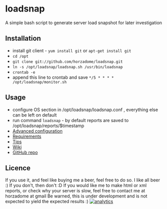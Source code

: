 loadsnap
========

A simple bash script to generate server load snapshot for later investigation

Installation
-------------------------------------
- install git client - `yum install git` or `apt-get install git`
- `cd /opt`
- `git clone git://github.com/horzadome/loadsnap.git`
- `ln -s /opt/loadsnap/loadsnap.sh /usr/bin/loadsnap`
- `crontab -e`
- append this line to crontab and save `*/5 * * * * /opt/loadsnap/monitor.sh`

Usage
-------------------------------------
- configure OS section in /opt/loadsnap/loadsnap.conf , everything else can be left on default
- run command `loadsnap` - by default reports are saved to /opt/loadsnap/reports/$timestamp
- [Advanced configuration](https://github.com/horzadome/loadsnap/wiki#wiki-advanced)
- [Requirements](https://github.com/horzadome/loadsnap/wiki#wiki-requirements)
- [Tips](https://github.com/horzadome/loadsnap/wiki#wiki-tips)
- [Wiki](https://github.com/horzadome/loadsnap/wiki/)
- [GitHub repo](https://github.com/horzadome/loadsnap/)

Licence <a name="licence"> </a>
-------------------------------------
If you use it, and feel like buying me a beer, feel free to do so. I like all beer :)
If you don't, then don't :D
If you would like me to make html or xml reports, or check why your server is slow, feel free to contact me at horzadome at gmail
Be warned, this is under development and is not expected to yield the expected results :)
[![analytics](http://www.google-analytics.com/collect?v=1&t=pageview&_s=1&dl=https%3A%2F%2Fgithub.com%2Fhorzadome%2Floadsnap&_u=MAC~&cid=1757014354.1393964045&tid=UA-29844456-3)]()

